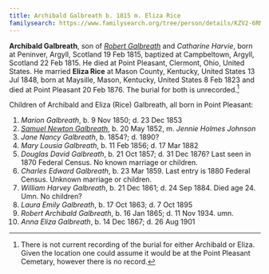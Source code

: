 ```yaml
---
title: Archibald Galbreath b. 1815 m. Eliza Rice
familysearch: https://www.familysearch.org/tree/person/details/KZV2-6RM
---
```

**Archibald Galbreath**, son of [*Robert Galbreath*](galbreath-robert-1778.md) and *Catharine Harvie*, born at Peninver, Argyll, Scotland 19 Feb 1815, baptized at Campbeltown, Argyll, Scotland 22 Feb 1815. He died at Point Pleasant, Clermont, Ohio, United States. He married **Eliza Rice** at Mason County, Kentucky, United States 13 Jul 1848, born at Maysille, Mason, Kentucky, United States 8 Feb 1823 and died at Point Pleasant 20 Feb 1876. The burial for both is unrecorded.[^burial]

Children of Archibald and Eliza (Rice) Galbreath, all born in Point Pleasant:

1. *Marion Galbreath*, b. 9 Nov 1850; d. 23 Dec 1853
2. [*Samuel Newton Galbreath*](galbreath-samuel-newton-1852.md), b. 20 May 1852, m. *Jennie Holmes Johnson*
3. *Jane Nancy Galbreath*, b. 1854?; d. 1890?
4. *Mary Lousia Galbreath*, b. 11 Feb 1856; d. 17 Mar 1882
5. *Douglas David Galbreath*, b. 21 Oct 1857; d. 31 Dec 1876? Last seen in 1870 Federal Census.  No known marriage or children.
6. *Charles Edward Galbreath*, b. 23 Mar 1859. Last entry is 1880 Federal Census. Unknown marriage or children.
7. *William Harvey Galbreath*, b. 21 Dec 1861; d. 24 Sep 1884. Died age 24. Umn. No children?
8. *Laura Emily Galbreath*, b. 17 Oct 1863; d. 7 Oct 1895
9. *Robert Archibald Galbreath*, b. 16 Jan 1865; d. 11 Nov 1934. umn.
10. *Anna Eliza Galbreath*, b. 14 Dec 1867; d. 26 Aug 1901

[^birth]: OPR lists birth of "a farmer in Peninver" 31 Jan 1814, baptism of 9 Feb 18 [ScotlandsPeople](https://www.scotlandspeople.gov.uk/view-i)

[^burial]: There is not current recording of the burial for either Archibald or Eliza.  Given the location one could assume it would be at the Point Pleasant Cemetary, however there is no record.
